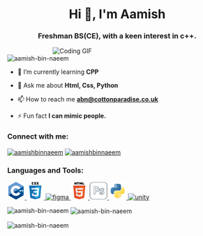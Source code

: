 <h1 align="center">Hi 👋, I'm Aamish</h1>
<h3 align="center">Freshman BS(CE), with a keen interest in c++.</h3>
<img align="right" alt="Coding GIF" width="400" src="https://media.giphy.com/media/iIqmM5tTjmpOB9mpbn/giphy.gif">

<p align="left"> <img src="https://komarev.com/ghpvc/?username=aamish-bin-naeem&label=Profile%20views&color=0e75b6&style=flat" alt="aamish-bin-naeem" /> </p>

- 🌱 I’m currently learning **CPP**

- 💬 Ask me about **Html, Css, Python**

- 📫 How to reach me **abn@cottonparadise.co.uk**

- ⚡ Fun fact **I can mimic people.**

<h3 align="left">Connect with me:</h3>
<p align="left">
<a href="https://linkedin.com/in/aamishbinnaeem" target="blank"><img align="center" src="https://raw.githubusercontent.com/rahuldkjain/github-profile-readme-generator/master/src/images/icons/Social/linked-in-alt.svg" alt="aamishbinnaeem" height="30" width="40" /></a>
<a href="https://www.hackerrank.com/aamishbinnaeem" target="blank"><img align="center" src="https://raw.githubusercontent.com/rahuldkjain/github-profile-readme-generator/master/src/images/icons/Social/hackerrank.svg" alt="aamishbinnaeem" height="30" width="40" /></a>
</p>

<h3 align="left">Languages and Tools:</h3>
<p align="left"> <a href="https://www.w3schools.com/cpp/" target="_blank" rel="noreferrer"> <img src="https://raw.githubusercontent.com/devicons/devicon/master/icons/cplusplus/cplusplus-original.svg" alt="cplusplus" width="40" height="40"/> </a> <a href="https://www.w3schools.com/css/" target="_blank" rel="noreferrer"> <img src="https://raw.githubusercontent.com/devicons/devicon/master/icons/css3/css3-original-wordmark.svg" alt="css3" width="40" height="40"/> </a> <a href="https://www.figma.com/" target="_blank" rel="noreferrer"> <img src="https://www.vectorlogo.zone/logos/figma/figma-icon.svg" alt="figma" width="40" height="40"/> </a> <a href="https://www.w3.org/html/" target="_blank" rel="noreferrer"> <img src="https://raw.githubusercontent.com/devicons/devicon/master/icons/html5/html5-original-wordmark.svg" alt="html5" width="40" height="40"/> </a> <a href="https://www.photoshop.com/en" target="_blank" rel="noreferrer"> <img src="https://raw.githubusercontent.com/devicons/devicon/master/icons/photoshop/photoshop-line.svg" alt="photoshop" width="40" height="40"/> </a> <a href="https://www.python.org" target="_blank" rel="noreferrer"> <img src="https://raw.githubusercontent.com/devicons/devicon/master/icons/python/python-original.svg" alt="python" width="40" height="40"/> </a> <a href="https://unity.com/" target="_blank" rel="noreferrer"> <img src="https://www.vectorlogo.zone/logos/unity3d/unity3d-icon.svg" alt="unity" width="40" height="40"/> </a> </p>

<p><img align="left" src="https://github-readme-stats.vercel.app/api/top-langs?username=aamish-bin-naeem&show_icons=true&locale=en&layout=compact" alt="aamish-bin-naeem" /></p>

<p>&nbsp;<img align="center" src="https://github-readme-stats.vercel.app/api?username=aamish-bin-naeem&show_icons=true&locale=en" alt="aamish-bin-naeem" /></p>

<p><img align="center" src="https://github-readme-streak-stats.herokuapp.com/?user=aamish-bin-naeem&" alt="aamish-bin-naeem" /></p>
